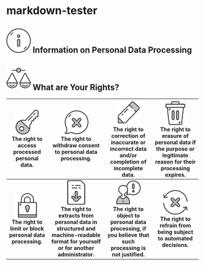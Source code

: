 # markdown-tester

## <img src="https://github.com/hlavacd/markdown-tester/blob/main/media/image4.jpeg?raw=true" width="64"/> Information on Personal Data Processing

## <img src="https://github.com/hlavacd/markdown-tester/blob/main/media/image5.jpeg?raw=true" width="64"/> What are Your Rights?

|<img src="https://github.com/hlavacd/markdown-tester/blob/main/media/image6.jpeg?raw=true" width="64"/> <br/> The right to access processed personal data. <br/>   |<img src="https://github.com/hlavacd/markdown-tester/blob/main/media/image7.jpeg?raw=true" width="64"/> <br/> The right to withdraw consent to personal data processing. <br/> <br/>  |<img src="https://github.com/hlavacd/markdown-tester/blob/main/media/image8.jpeg?raw=true" width="64"/> <br/> The right to correction of inaccurate or incorrect data and/or completion of incomplete data.   |<img src="https://github.com/hlavacd/markdown-tester/blob/main/media/image9.jpeg?raw=true" width="64"/> <br/> The right to erasure of personal data if the purpose or legitimate reason for their processing expires.  |
|:---:|:---:|:---:|:---:|
| <img src="https://github.com/hlavacd/markdown-tester/blob/main/media/image10.jpeg?raw=true" width="64"/> <br/> **The right to limit or block personal data processing.** | <img src="https://github.com/hlavacd/markdown-tester/blob/main/media/image11.jpeg?raw=true" width="64"/> <br/> **The right to extracts from personal data in structured and machine-readable format for yourself or for another administrator.** | <img src="https://github.com/hlavacd/markdown-tester/blob/main/media/image12.jpeg?raw=true" width="64"/> <br/> **The right to object to personal data processing, if you believe that such processing is not justified.** |<img src="https://github.com/hlavacd/markdown-tester/blob/main/media/image13.jpeg?raw=true" width="64"/> <br/> **The right to refrain from being subject to automated decisions.** |

